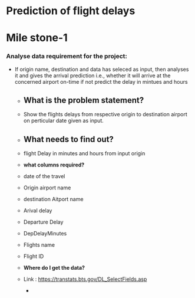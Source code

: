 # Prediction of flight delays

# **Mile stone-1**

### Analyse data requirement for the project:
- If origin name, destination and data has seleced as input, then analyses it and gives the arrival prediction i.e., whether it will arrive at the concerned airport on-time if not predict the delay in mintues and hours 


   - ## What is the problem statement?
   - Show the flights delays from respective origin to destination airport on perticular date given as input.
        
   - ## What needs to find out?
   - flight Delay in minutes and hours from input origin
        
   - **what columns required?**
   - date of the travel
   - Origin airport name
   - destination Aitport name
   - Arival delay
   - Departure Delay
   - DepDelayMinutes         
   - Flights name
   - Flight ID

   - **Where do I get the data?**
   - Link : https://transtats.bts.gov/DL_SelectFields.asp
        
        - 
        
        
